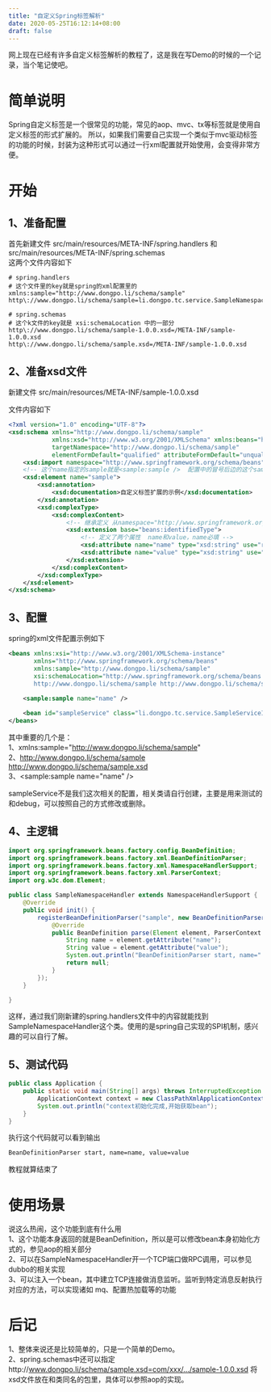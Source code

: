 ```yaml
---
title: "自定义Spring标签解析"
date: 2020-05-25T16:12:14+08:00
draft: false
---
```


网上现在已经有许多自定义标签解析的教程了，这是我在写Demo的时候的一个记录，当个笔记使吧。
<!--more-->

# 简单说明
Spring自定义标签是一个很常见的功能，常见的aop、mvc、tx等标签就是使用自定义标签的形式扩展的。
所以，如果我们需要自己实现一个类似于mvc驱动标签的功能的时候，封装为这种形式可以通过一行xml配置就开始使用，会变得非常方便。  


# 开始

## 1、准备配置
首先新建文件  src/main/resources/META-INF/spring.handlers 和  src/main/resources/META-INF/spring.schemas  
这两个文件内容如下

``` properties
# spring.handlers
# 这个文件里的key就是spring的xml配置里的 xmlns:sample="http://www.dongpo.li/schema/sample"
http\://www.dongpo.li/schema/sample=li.dongpo.tc.service.SampleNamespaceHandler
```

``` properties
# spring.schemas
# 这个k文件的key就是 xsi:schemaLocation 中的一部分
http\://www.dongpo.li/schema/sample-1.0.0.xsd=/META-INF/sample-1.0.0.xsd
http\://www.dongpo.li/schema/sample.xsd=/META-INF/sample-1.0.0.xsd
```

## 2、准备xsd文件
新建文件  src/main/resources/META-INF/sample-1.0.0.xsd

文件内容如下
``` xml
<?xml version="1.0" encoding="UTF-8"?>
<xsd:schema xmlns="http://www.dongpo.li/schema/sample"
            xmlns:xsd="http://www.w3.org/2001/XMLSchema" xmlns:beans="http://www.springframework.org/schema/beans"
            targetNamespace="http://www.dongpo.li/schema/sample"
            elementFormDefault="qualified" attributeFormDefault="unqualified">
    <xsd:import namespace="http://www.springframework.org/schema/beans"/>
    <!-- 这个name指定的sample就是<sample:sample />  配置中的冒号后边的这个sample -->
    <xsd:element name="sample">
        <xsd:annotation>
            <xsd:documentation>自定义标签扩展的示例</xsd:documentation>
        </xsd:annotation>
        <xsd:complexType>
            <xsd:complexContent>
                <!-- 继承定义 从namespace="http://www.springframework.org/schema/beans" -->
                <xsd:extension base="beans:identifiedType">
                    <!-- 定义了两个属性  name和value，name必填 -->
                    <xsd:attribute name="name" type="xsd:string" use="required" />
                    <xsd:attribute name="value" type="xsd:string" use="optional" default="value" />
                </xsd:extension>
            </xsd:complexContent>
        </xsd:complexType>
    </xsd:element>
</xsd:schema>
```

## 3、配置
spring的xml文件配置示例如下

``` xml
<beans xmlns:xsi="http://www.w3.org/2001/XMLSchema-instance"
       xmlns="http://www.springframework.org/schema/beans"
       xmlns:sample="http://www.dongpo.li/schema/sample"
       xsi:schemaLocation="http://www.springframework.org/schema/beans http://www.springframework.org/schema/beans/spring-beans.xsd
       http://www.dongpo.li/schema/sample http://www.dongpo.li/schema/sample.xsd">
    
    <sample:sample name="name" />

    <bean id="sampleService" class="li.dongpo.tc.service.SampleServiceImpl" />
</beans>
```

其中重要的几个是：  
1、xmlns:sample="http://www.dongpo.li/schema/sample"  
2、http://www.dongpo.li/schema/sample http://www.dongpo.li/schema/sample.xsd  
3、<sample:sample name="name" />  

sampleService不是我们这次相关的配置，相关类请自行创建，主要是用来测试的和debug，可以按照自己的方式修改或删除。  

## 4、主逻辑
``` java
import org.springframework.beans.factory.config.BeanDefinition;
import org.springframework.beans.factory.xml.BeanDefinitionParser;
import org.springframework.beans.factory.xml.NamespaceHandlerSupport;
import org.springframework.beans.factory.xml.ParserContext;
import org.w3c.dom.Element;

public class SampleNamespaceHandler extends NamespaceHandlerSupport {
    @Override
    public void init() {
        registerBeanDefinitionParser("sample", new BeanDefinitionParser() {
            @Override
            public BeanDefinition parse(Element element, ParserContext parserContext) {
                String name = element.getAttribute("name");
                String value = element.getAttribute("value");
                System.out.println("BeanDefinitionParser start, name=" + name + ", value=" + value);
                return null;
            }
        });
    }

}
```

这样，通过我们刚新建的spring.handlers文件中的内容就能找到SampleNamespaceHandler这个类。使用的是spring自己实现的SPI机制，感兴趣的可以自行了解。  

## 5、测试代码
``` java
public class Application {
    public static void main(String[] args) throws InterruptedException {
        ApplicationContext context = new ClassPathXmlApplicationContext("spring.xml");
        System.out.println("context初始化完成,开始获取bean");
    }
}
```

执行这个代码就可以看到输出
``` txt
BeanDefinitionParser start, name=name, value=value
```

教程就算结束了  

# 使用场景
说这么热闹，这个功能到底有什么用  
1、这个功能本身返回的就是BeanDefinition，所以是可以修改bean本身初始化方式的，参见aop的相关部分  
2、可以在SampleNamespaceHandler开一个TCP端口做RPC调用，可以参见dubbo的相关实现  
3、可以注入一个bean，其中建立TCP连接做消息监听。监听到特定消息反射执行对应的方法，可以实现诸如 mq、配置热加载等的功能    

# 后记
1、整体来说还是比较简单的，只是一个简单的Demo。  
2、spring.schemas中还可以指定 http\://www.dongpo.li/schema/sample.xsd=com/xxx/.../sample-1.0.0.xsd 将xsd文件放在和类同名的包里，具体可以参照aop的实现。  
